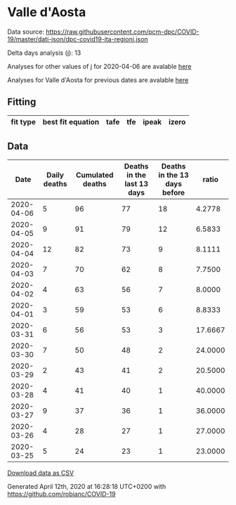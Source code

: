 # Valle d'Aosta

Data source: https://raw.githubusercontent.com/pcm-dpc/COVID-19/master/dati-json/dpc-covid19-ita-regioni.json

Delta days analysis (j): 13

Analyses for other values of j for 2020-04-06 are avalable [here](../README.md)

Analyses for Valle d'Aosta for previous dates are avalable [here](../../README.md)

## Fitting 
|fit type|best fit equation|tafe|tfe|ipeak|izero|
|-------|-----|--------|------|---|---|

## Data
|Date|Daily deaths|Cumulated deaths|Deaths in the last 13 days|Deaths in the 13 days before|ratio|
|----|----------|-----------|-------|--------------------|-----|
|2020-04-06|5|96|77|18|4.2778|
|2020-04-05|9|91|79|12|6.5833|
|2020-04-04|12|82|73|9|8.1111|
|2020-04-03|7|70|62|8|7.7500|
|2020-04-02|4|63|56|7|8.0000|
|2020-04-01|3|59|53|6|8.8333|
|2020-03-31|6|56|53|3|17.6667|
|2020-03-30|7|50|48|2|24.0000|
|2020-03-29|2|43|41|2|20.5000|
|2020-03-28|4|41|40|1|40.0000|
|2020-03-27|9|37|36|1|36.0000|
|2020-03-26|4|28|27|1|27.0000|
|2020-03-25|5|24|23|1|23.0000|

[Download data as CSV](COVID-19_valle_d'aosta_j13_2020-04-06.csv)

Generated April 12th, 2020 at 16:28:18 UTC+0200 with https://github.com/robianc/COVID-19
